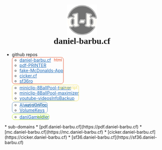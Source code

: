 <div style="text-align:center;">
  <a href="https://github.com/daniel-barbu"><img src="/img/favicon.png?" width="100px"></a>
  <h1 style="font-family:'Cooper Black 2'; margin-top:0 !important;">daniel-barbu.cf</h1>
</div>

<ul><li> github repos
  <ul class="ulBorder" style="border-color:#E34C26">
    <div class="ulText" style="color:#E34C26">html</div>
    <li> <a href="https://github.com/daniel-barbu/daniel-barbu.cf">daniel-barbu.cf</a></li>
    <li> <a href="https://github.com/daniel-barbu/pdf-PRINTER">pdf-PRINTER</a></li>
    <li> <a href="https://github.com/daniel-barbu/fake-McDonalds-App">fake-McDonalds-App</a></li>
    <li> <a href="https://github.com/daniel-barbu/cicker">cicker.cf</a></li>
    <li> <a href="https://github.com/daniel-barbu/sf36ro">sf36ro</a></li>
  </ul>
  <ul class="ulBorder" style="border-color:#F1E05A">
    <div class="ulText" style="color:#F1E05A">javascript</div>
    <li> <a href="https://github.com/daniel-barbu/miniclip-8BallPool-trainer">miniclip-8BallPool-trainer</a></li>
    <li> <a href="https://github.com/daniel-barbu/miniclip-8BallPool-maximizer">miniclip-8BallPool-maximizer</a></li>
    <li> <a href="https://github.com/daniel-barbu/youtube-videosInfoBackup">youtube-videosInfoBackup</a></li>
  </ul>
  <ul class="ulBorder" style="border-color:#6594B9">
    <div class="ulText" style="color:#6594B9">autohotkey</div>
    <li> <a href="https://github.com/daniel-barbu/AlwaysOnTop">AlwaysOnTop</a></li>
    <li> <a href="https://github.com/daniel-barbu/VolumeKeys">VolumeKeys</a></li>
  </ul>
  <ul class="ulBorder" style="border-color:#C1F12E">
    <div class="ulText" style="color:#C1F12E">batch</div>
    <li> <a href="https://github.com/daniel-barbu/daniGameIdler">daniGameIdler</a></li>
  </ul>
</li></ul>
* sub-domains
  * [pdf.daniel-barbu.cf](https://pdf.daniel-barbu.cf)
  * [mc.daniel-barbu.cf](https://mc.daniel-barbu.cf)
  * [cicker.daniel-barbu.cf](https://cicker.daniel-barbu.cf)
  * [sf36.daniel-barbu.cf](https://sf36.daniel-barbu.cf)
<h1></h1>

<style>
  @font-face {font-family:'Cooper Black 2'; src:url(/fonts/CooperBlack2.woff);}
  @font-face {font-family:'Lucida Sans Unicode'; src:url(/fonts/LucidaSansUnicode.woff);}
  .markdown-body {font-family:'Lucida Sans Unicode'; font-size:19px; max-width:fit-content;}
  a {color:#1E6BB8 !important;}
  .ulBorder {width:fit-content; border:1px solid; border-radius:8px; margin-bottom:3px !important; position:relative;}
  .ulText {position:absolute; right:4px; font-size:small;}
</style>
<script>
  document.getElementsByTagName("h1")[0].remove();
  document.getElementsByTagName("title")[0].textContent="daniel-barbu.cf";
  var link=document.createElement("link"); link.rel="icon"; link.href="/img/favicon.png?"; document.getElementsByTagName("head")[0].appendChild(link);
  
  document.getElementsByClassName("ulBorder")[1].style.width=document.getElementsByClassName("ulBorder")[1].clientWidth+360+"px";
  document.getElementsByClassName("ulBorder")[0].style.width=document.getElementsByClassName("ulBorder")[1].clientWidth+"px";
  document.getElementsByClassName("ulBorder")[2].style.width=document.getElementsByClassName("ulBorder")[1].clientWidth+"px";
  document.getElementsByClassName("ulBorder")[3].style.width=document.getElementsByClassName("ulBorder")[1].clientWidth+"px";
</script>
